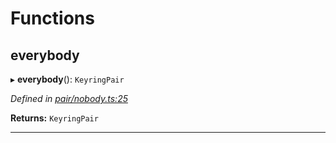 

# Functions

<a id="everybody"></a>

##  everybody

▸ **everybody**(): `KeyringPair`

*Defined in [pair/nobody.ts:25](https://github.com/polkadot-js/common/blob/dc07e26/packages/keyring/src/pair/nobody.ts#L25)*

**Returns:** `KeyringPair`

___

